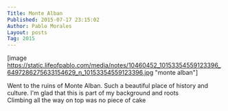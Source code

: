 ```yaml
---
Title: Monte Alban
Published: 2015-07-17 23:15:02
Author: Pablo Morales
Layout: posts
Tag: 2015
---
```

[image https://static.lifeofpablo.com/media/notes/10460452_10153354559123396_6497286275633154629_n_10153354559123396.jpg "monte alban"]

Went to the ruins of Monte Alban. Such a beautiful place of history and culture. I'm glad that this is part of my background and roots   
Climbing all the way on top was no piece of cake
